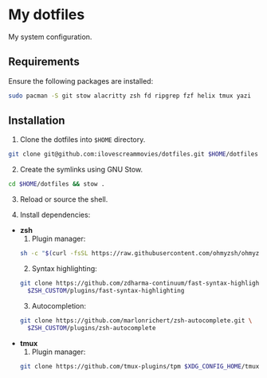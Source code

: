 # My dotfiles

My system configuration.

## Requirements

Ensure the following packages are installed:

```bash
sudo pacman -S git stow alacritty zsh fd ripgrep fzf helix tmux yazi
```

## Installation

1. Clone the dotfiles into `$HOME` directory.

```bash
git clone git@github.com:ilovescreammovies/dotfiles.git $HOME/dotfiles
```

2. Create the symlinks using GNU Stow.

```bash
cd $HOME/dotfiles && stow .
```

3. Reload or source the shell.

4. Install dependencies:

- **zsh**
  1. Plugin manager:
  ```bash
  sh -c "$(curl -fsSL https://raw.githubusercontent.com/ohmyzsh/ohmyzsh/master/tools/install.sh)"
  ```
  2. Syntax highlighting:
  ```bash
  git clone https://github.com/zdharma-continuum/fast-syntax-highlighting.git \
    $ZSH_CUSTOM/plugins/fast-syntax-highlighting
  ```
  3. Autocompletion:
  ```bash
  git clone https://github.com/marlonrichert/zsh-autocomplete.git \
    $ZSH_CUSTOM/plugins/zsh-autocomplete
  ```
- **tmux**
  1. Plugin manager:
  ```bash
  git clone https://github.com/tmux-plugins/tpm $XDG_CONFIG_HOME/tmux/plugins/tpm
  ```
